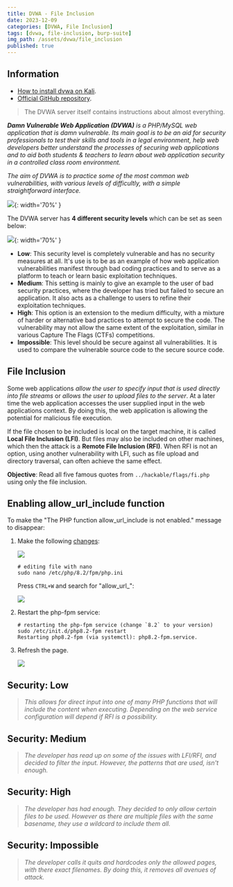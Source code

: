 ```yaml
---
title: DVWA - File Inclusion
date: 2023-12-09
categories: [DVWA, File Inclusion]
tags: [dvwa, file-inclusion, burp-suite]
img_path: /assets/dvwa/file_inclusion
published: true
---
```


## Information

- [How to install dvwa on Kali](https://www.kali.org/tools/dvwa/).
- [Official GitHub repository](https://github.com/digininja/DVWA).

> The DVWA server itself contains instructions about almost everything.

_**Damn Vulnerable Web Application (DVWA)** is a PHP/MySQL web application that is damn vulnerable. Its main goal is to be an aid for security professionals to test their skills and tools in a legal environment, help web developers better understand the processes of securing web applications and to aid both students & teachers to learn about web application security in a controlled class room environment._

_The aim of DVWA is to practice some of the most common web vulnerabilities, with various levels of difficultly, with a simple straightforward interface._

![](dvwa_home.png){: width='70%' }

The DVWA server has **4 different security levels** which can be set as seen below:

![](security_levels.png){: width='70%' }

- **Low**: This security level is completely vulnerable and has no security measures at all. It's use is to be as an example of how web application vulnerabilities manifest through bad coding practices and to serve as a platform to teach or learn basic exploitation techniques.
- **Medium**: This setting is mainly to give an example to the user of bad security practices, where the developer has tried but failed to secure an application. It also acts as a challenge to users to refine their exploitation techniques.
- **High**: This option is an extension to the medium difficulty, with a mixture of harder or alternative bad practices to attempt to secure the code. The vulnerability may not allow the same extent of the exploitation, similar in various Capture The Flags (CTFs) competitions.
- **Impossible**: This level should be secure against all vulnerabilities. It is used to compare the vulnerable source code to the secure source code.

## File Inclusion

Some web applications *allow the user to specify input that is used directly into file streams* or *allows the user to upload files to the server*. At a later time the web application accesses the user supplied input in the web applications context. By doing this, the web application is allowing the potential for malicious file execution. 

If the file chosen to be included is local on the target machine, it is called **Local File Inclusion (LFI)**. But files may also be included on other machines, which then the attack is a **Remote File Inclusion (RFI)**. When RFI is not an option, using another vulnerability with LFI, such as file upload and directory traversal, can often achieve the same effect.

**Objective**: Read all five famous quotes from `../hackable/flags/fi.php` using only the file inclusion.

## Enabling allow_url_include function

To make the "The PHP function allow_url_include is not enabled." message to disappear:

1. Make the following [changes](https://github.com/digininja/DVWA?tab=readme-ov-file#php-configuration):

    ![](php_config_changes.png)

    ```shell
    # editing file with nano
    sudo nano /etc/php/8.2/fpm/php.ini
    ```

    Press `CTRL+W` and search for "allow_url_":

    ![](allow_url_include.png)

2. Restart the php-fpm service:

    ```shell
    # restarting the php-fpm service (change `8.2` to your version)
    sudo /etc/init.d/php8.2-fpm restart
    Restarting php8.2-fpm (via systemctl): php8.2-fpm.service.
    ```

3. Refresh the page.

    ![](message_left.png)

## Security: Low

> _This allows for direct input into one of many PHP functions that will include the content when executing. Depending on the web service configuration will depend if RFI is a possibility._



## Security: Medium

> _The developer has read up on some of the issues with LFI/RFI, and decided to filter the input. However, the patterns that are used, isn't enough._

## Security: High

> _The developer has had enough. They decided to only allow certain files to be used. However as there are multiple files with the same basename, they use a wildcard to include them all._

## Security: Impossible

> _The developer calls it quits and hardcodes only the allowed pages, with there exact filenames. By doing this, it removes all avenues of attack._